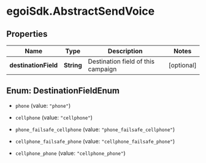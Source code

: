 # egoiSdk.AbstractSendVoice

## Properties
Name | Type | Description | Notes
------------ | ------------- | ------------- | -------------
**destinationField** | **String** | Destination field of this campaign | [optional] 


<a name="DestinationFieldEnum"></a>
## Enum: DestinationFieldEnum


* `phone` (value: `"phone"`)

* `cellphone` (value: `"cellphone"`)

* `phone_failsafe_cellphone` (value: `"phone_failsafe_cellphone"`)

* `cellphone_failsafe_phone` (value: `"cellphone_failsafe_phone"`)

* `cellphone_phone` (value: `"cellphone_phone"`)




